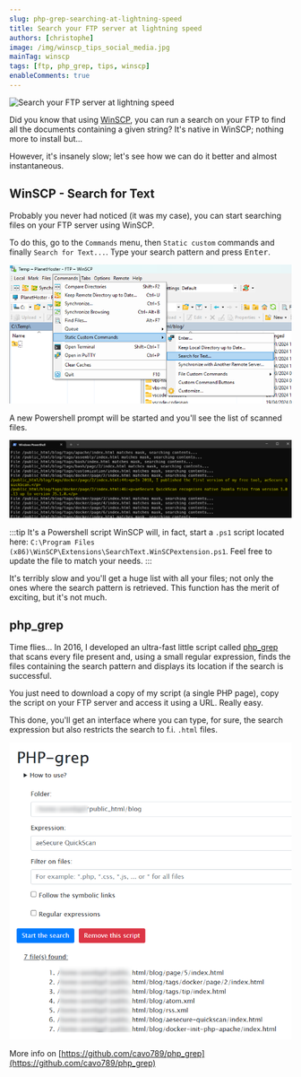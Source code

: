 ```yaml
---
slug: php-grep-searching-at-lightning-speed
title: Search your FTP server at lightning speed
authors: [christophe]
image: /img/winscp_tips_social_media.jpg
mainTag: winscp
tags: [ftp, php_grep, tips, winscp]
enableComments: true
---
```

![Search your FTP server at lightning speed](/img/winscp_tips_banner.jpg)

Did you know that using [WinSCP](https://winscp.net/), you can run a search on your FTP to find all the documents containing a given string? It's native in WinSCP; nothing more to install but...

However, it's insanely slow; let's see how we can do it better and almost instantaneous.

<!-- truncate -->

## WinSCP - Search for Text

Probably you never had noticed (it was my case), you can start searching files on your FTP server using WinSCP.

To do this, go to the `Commands` menu, then `Static custom` commands and finally `Search for Text...`.  Type your search pattern and press <kbd>Enter</kbd>.

![Search for Text](./images/search_for_text.png)

A new Powershell prompt will be started and you'll see the list of scanned files.

![Result](./images/result.png)

:::tip It's a Powershell script
WinSCP will, in fact, start a `.ps1` script located here: `C:\Program Files (x86)\WinSCP\Extensions\SearchText.WinSCPextension.ps1`. Feel free to update the file to match your needs.
:::

It's terribly slow and you'll get a huge list with all your files; not only the ones where the search pattern is retrieved. This function has the merit of exciting, but it's not much.

## php_grep

Time flies... In 2016, I developed an ultra-fast little script called [php_grep](https://github.com/cavo789/php_grep) that scans every file present and, using a small regular expression, finds the files containing the search pattern and displays its location if the search is successful.

You just need to download a copy of my script (a single PHP page), copy the script on your FTP server and access it using a URL. Really easy.

This done, you'll get an interface where you can type, for sure, the search expression but also restricts the search to f.i. `.html` files.

![php_grep in action](./images/php_grep.png)

More info on [https://github.com/cavo789/php_grep](https://github.com/cavo789/php_grep)
